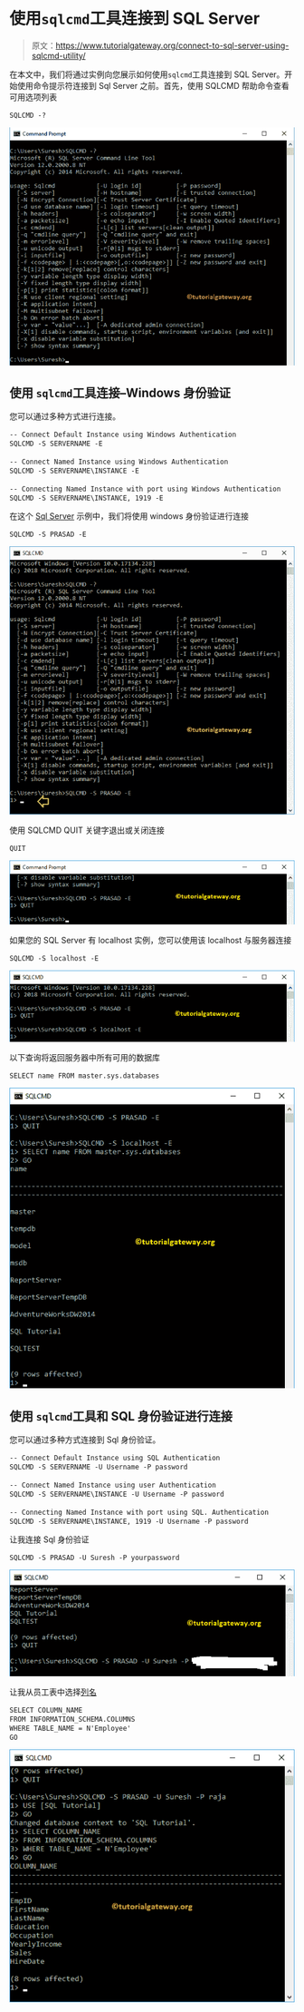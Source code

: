 # 使用`sqlcmd`工具连接到 SQL Server

> 原文：<https://www.tutorialgateway.org/connect-to-sql-server-using-sqlcmd-utility/>

在本文中，我们将通过实例向您展示如何使用`sqlcmd`工具连接到 SQL Server。开始使用命令提示符连接到 Sql Server 之前。首先，使用 SQLCMD 帮助命令查看可用选项列表

```
SQLCMD -?
```

![Connect to SQL Server using sqlcmd utility 1](img/ffc1667df080cedebfa1fd09676484cd.png)

## 使用 `sqlcmd`工具连接–Windows 身份验证

您可以通过多种方式进行连接。

```
-- Connect Default Instance using Windows Authentication
SQLCMD -S SERVERNAME -E

-- Connect Named Instance using Windows Authentication
SQLCMD -S SERVERNAME\INSTANCE -E

-- Connecting Named Instance with port using Windows Authentication
SQLCMD -S SERVERNAME\INSTANCE, 1919 -E
```

在这个 [Sql Server](https://www.tutorialgateway.org/sql/) 示例中，我们将使用 windows 身份验证进行连接

```
SQLCMD -S PRASAD -E

```

![Connect to SQL Server using sqlcmd utility 2](img/7f13d3fa1a9b0d940e25acb73aac7302.png)

使用 SQLCMD QUIT 关键字退出或关闭连接

```
QUIT

```

![Connect to SQL Server using sqlcmd utility 3](img/aed24ff770cdd26c44a4ceed86394288.png)

如果您的 SQL Server 有 localhost 实例，您可以使用该 localhost 与服务器连接

```
SQLCMD -S localhost -E

```

![Connect to SQL Server using sqlcmd utility 4](img/dfd3700b67e37a722bf8d9ea32ac5802.png)

以下查询将返回服务器中所有可用的数据库

```
SELECT name FROM master.sys.databases

```

![Connect to SQL Server using sqlcmd utility 6](img/3f45038db385f7b7f4957295e6dc3da3.png)

## 使用 `sqlcmd`工具和 SQL 身份验证进行连接

您可以通过多种方式连接到 Sql 身份验证。

```
-- Connect Default Instance using SQL Authentication
SQLCMD -S SERVERNAME -U Username -P password

-- Connect Named Instance using user Authentication
SQLCMD -S SERVERNAME\INSTANCE -U Username -P password

-- Connecting Named Instance with port using SQL. Authentication
SQLCMD -S SERVERNAME\INSTANCE, 1919 -U Username -P password
```

让我连接 Sql 身份验证

```
SQLCMD -S PRASAD -U Suresh -P yourpassword
```

![Connect to SQL Server using sqlcmd utility 7](img/afb3a370128ce90941e069c8fea063c6.png)

让我从员工表中选择[列名](https://www.tutorialgateway.org/get-column-names-from-table-in-sql/)

```
SELECT COLUMN_NAME
FROM INFORMATION_SCHEMA.COLUMNS
WHERE TABLE_NAME = N'Employee'
GO
```

![Connect to SQL Server using sqlcmd utility 8](img/caee1e4929d8c0c70b06624aae835b90.png)